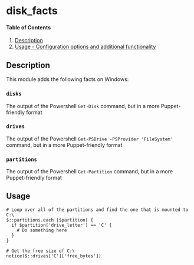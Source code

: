 # disk_facts

#### Table of Contents

1. [Description](#description)
1. [Usage - Configuration options and additional functionality](#usage)

## Description

This module adds  the following facts on Windows:

### `disks`

The output of the Powershell `Get-Disk` command, but in a more Puppet-friendly format

### `drives`

The output of the Powershell `Get-PSDrive -PSProvider 'FileSystem'` command, but in a more Puppet-friendly format

### `partitions`

The output of the Powershell `Get-Partition` command, but in a more Puppet-friendly format

## Usage

```puppet
# Loop over all of the partitions and find the one that is mounted to C:\
$::partitions.each |$partition| {
  if $partition['drive_letter'] == 'C' {
    # Do something here
  }
}

# Get the free size of C:\
notice($::drives['C']['free_bytes'])
```
